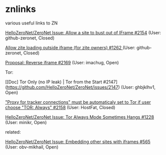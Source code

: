 # znlinks
various useful links to ZN

[HelloZeroNet/ZeroNet Issue: Allow a site to bust out of IFrame #2154](https://github.com/HelloZeroNet/ZeroNet/issues/2154) (User: github-zeronet, Closed)

[Allow zite loading outside iframe (for zite owners) #1262 ](https://github.com/HelloZeroNet/ZeroNet/issues/2154) (User: github-zeronet, Closed)

[Proposal: Reverse iframe #2169](https://github.com/HelloZeroNet/ZeroNet/issues/2169) (User: imachug, Open)

Tor:

[[Doc] Tor Only (no IP leak) | Tor from the Start #2147] (https://github.com/HelloZeroNet/ZeroNet/issues/2147) (User: ghbjklhv1, Open) 

["Proxy for tracker connections" must be automaticaly set to Tor if user choose "TOR: Always" #2158](https://github.com/HelloZeroNet/ZeroNet/issues/2158) (User: HostFat, Closed)

[HelloZeroNet/ZeroNet Issue: Tor Always Mode Sometimes Hangs #1228](https://github.com/HelloZeroNet/ZeroNet/issues/1228) (User: minikr, Open)

related: 

[HelloZeroNet/ZeroNet Issue: Embedding other sites with iframes #565](https://github.com/HelloZeroNet/ZeroNet/issues/565) (User: obv-mikhail, Open)

